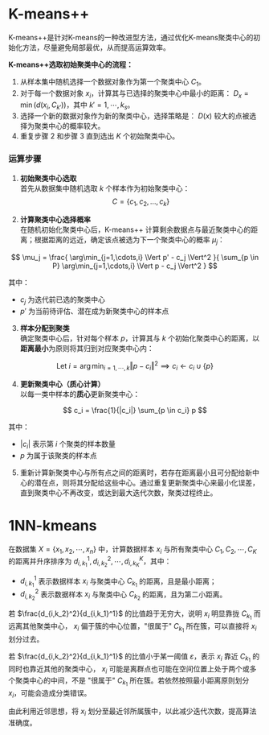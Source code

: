 # K-means++

K-means++是针对K-means的一种改进型方法，通过优化K-means聚类中心的初始化方法，尽量避免局部最优，从而提高运算效率。  

**K-means++选取初始聚类中心的流程：**  
1. 从样本集中随机选择一个数据对象作为第一个聚类中心 $C_1$。  
2. 对于每一个数据对象 $x_i$，计算其与已选择的聚类中心中最小的距离： $D_x = \min(d(x_i, C_{k'}))$，其中 $k'=1,\cdots,k_s$。
3. 选择一个新的数据对象作为新的聚类中心，选择策略是： $D(x)$ 较大的点被选择为聚类中心的概率较大。  
4. 重复步骤 2 和步骤 3 直到选出 $K$ 个初始聚类中心。  

### 运算步骤  
1. **初始聚类中心选取**  
首先从数据集中随机选取 $k$ 个样本作为初始聚类中心：  
$$C = \{c_1, c_2, \dots, c_k\}$$  
  

3. **计算聚类中心选择概率**  
在随机初始化聚类中心后，K-means++ 计算剩余数据点与最近聚类中心的距离；根据距离的远近，确定该点被选为下一个聚类中心的概率 $\mu_j$：  

$$ 
\mu_j = \frac{ \arg\min_{j=1,\cdots,i} \Vert p' - c_j \Vert^2 }{ \sum_{p \in P} \arg\min_{j=1,\cdots,i} \Vert p - c_j \Vert^2 } 
$$  

其中：  
- $c_j$ 为迭代前已选的聚类中心  
- $p'$ 为当前待评估、潜在成为新聚类中心的样本点  


3. **样本分配到聚类**  
确定聚类中心后，针对每个样本 $p$，计算其与 $k$ 个初始化聚类中心的距离，以**距离最小**为原则将其归到对应聚类中心内：  

$$ 
\text{Let } i =\arg\min_{i=1,\cdots,k} \Vert p - c_i \Vert^2 \implies c_i \leftarrow c_i \cup \{ p \} 
$$  


4. **更新聚类中心（质心计算）**  
以每一类中样本的**质心**更新聚类中心：  

$$ 
c_i = \frac{1}{|c_i|} \sum_{p \in c_i} p 
$$  

其中：  
- $|c_i|$ 表示第 $i$ 个聚类的样本数量  
- $p$ 为属于该聚类的样本点

  
5. 重新计算新聚类中心与所有点之间的距离时，若存在距离最小且可分配给新中心的潜在点，则将其分配给这些中心。通过重复更新聚类中心来最小化误差，直到聚类中心不再改变，或达到最大迭代次数，聚类过程终止。

# 1NN-kmeans

在数据集 $X = \{x_1, x_2, \cdots, x_n\}$ 中，计算数据样本 $x_i$ 与所有聚类中心 $C_1, C_2, \cdots, C_K$ 的距离并升序排序为 $d_{i,k_1}^1, d_{i,k_2}^2, \cdots, d_{i,k_K}^K$，其中：
- $d_{i,k_1}^1$ 表示数据样本 $x_i$ 与聚类中心 $C_{k_1}$ 的距离，且是最小距离；
- $d_{i,k_2}^2$ 表示数据样本 $x_i$ 与聚类中心 $C_{k_2}$ 的距离，且为第二小距离。

若 $\frac{d_{i,k_2}^2}{d_{i,k_1}^1}$ 的比值趋于无穷大，说明 $x_i$ 明显靠拢 $C_{k_1}$ 而远离其他聚类中心， $x_i$ 偏于簇的中心位置，"很属于" $C_{k_1}$ 所在簇，可以直接将 $x_i$ 划分过去。

若 $\frac{d_{i,k_2}^2}{d_{i,k_1}^1}$ 的比值小于某一阈值 $\varepsilon$，表示 $x_i$ 靠近 $C_{k_1}$ 的同时也靠近其他的聚类中心， $x_i$ 可能是离群点也可能在空间位置上处于两个或多个聚类中心的中间，不是 "很属于" $C_{k_1}$ 所在簇。若依然按照最小距离原则划分 $x_i$，可能会造成分类错误。

由此利用近邻思想，将 $x_i$ 划分至最近邻所属簇中，以此减少迭代次数，提高算法准确度。
